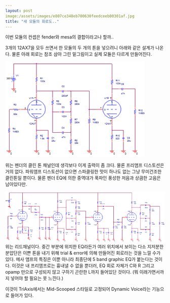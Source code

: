 ```yaml
---
layout: post
image:/assets/images/e807ce348eb700630feedceeb00301af.jpg
title: "새 모듈의 회로도.."
---
```


이번 모듈의 컨셉은 fender와 mesa의 결합이라고나 할까..

3개의 12AX7을 모두 쓰면서 한 모듈의 두 개의 톤을 넣으려니 아래와 같은 설계가 나온다.
물론 아래 회로는 참조 삼아 그린 밑그림이고 실제 모듈은 다르게 만들어진다.

![image](/assets/images/e807ce348eb700630feedceeb00301af.jpg)

위는 펜더의 클린 톤 채널인데 생각보다 이게 출력이 좀 크다. 물론 프리앰프 디스토션은 거의 없다. 파워앰프 디스토션이 없으면 스파클링한 맛이 하나도 없는 그냥 무미건조한 클린톤일 뿐이다. 물론 펜더 EQ에 의한 중역대가 푹파인 풍성한 저음과 상큼한 고음은 남아있다만.

![image](/assets/images/d480228d13b9b0bd7ce92ef8f95e5730.jpg)
위는 리드채널이다. 중간 부분에 위치한 EQ라든가 여러 위치에서 보이는 다소 지저분한 분압단은 이쁜 톤을 내기 위해 trial &amp; error에 의해 만들어진 회로라는 것을 느낄 수가 있다. 메사 앰프의 특징은 이뿐 아니라 최종단에 5 band graphic EQ가 붙는다는 것이다. 이것은 내 프리앰프로는 흉내낼 수 없을 뿐더러, EQ 회로 자체가 C와 R 그리고 opamp 만으로 구성되지 않고 구하기 곤란한 L까지 들어있단 것이다. (뭐 이래가면서까지 넣어야 할 필요는 못 느낀다.)

이것이 TriAxis에서는 Mid-Scooped 스타일로 고정되어 Dynamic Voice라는 기능으로 들어가 있다.





